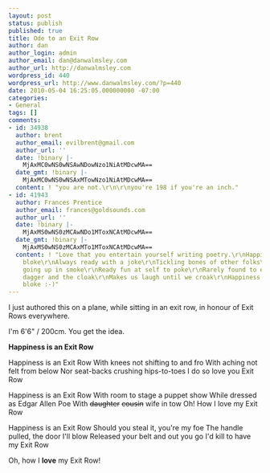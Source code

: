 ```yaml
---
layout: post
status: publish
published: true
title: Ode to an Exit Row
author: dan
author_login: admin
author_email: dan@danwalmsley.com
author_url: http://danwalmsley.com
wordpress_id: 440
wordpress_url: http://www.danwalmsley.com/?p=440
date: 2010-05-04 16:25:05.000000000 -07:00
categories:
- General
tags: []
comments:
- id: 34938
  author: brent
  author_email: evilbrent@gmail.com
  author_url: ''
  date: !binary |-
    MjAxMC0wNS0wNSAwNDowNzo1NiAtMDcwMA==
  date_gmt: !binary |-
    MjAxMC0wNS0wNSAxMTowNzo1NiAtMDcwMA==
  content: ! "you are not.\r\n\r\nyou're 198 if you're an inch."
- id: 41943
  author: Frances Prentice
  author_email: frances@goldsounds.com
  author_url: ''
  date: !binary |-
    MjAxMS0wNS0zMCAwNDo1MToxNCAtMDcwMA==
  date_gmt: !binary |-
    MjAxMS0wNS0zMCAxMTo1MToxNCAtMDcwMA==
  content: ! "Love that you entertain yourself writing poetry.\r\nHappiness is a comic
    bloke\r\nAlways ready with a joke\r\nTickling bones of other folks\r\nSometimes
    going up in smoke\r\nReady fun at self to poke\r\nRarely found to ever choke\r\nLoving
    dagger and the cloak\r\nMakes us laugh until we croak\r\nHappiness is the comic
    bloke :-)"
---
```

I just authored this on a plane, while sitting in an exit row, in honour of Exit Rows everywhere.

I'm 6'6" / 200cm. You get the idea.

<strong>Happiness is an Exit Row</strong>

Happiness is an Exit Row
With knees not shifting to and fro
With  aching not felt from below
Nor seat-backs crushing hips-to-toes
I do so love you Exit Row

Happiness is an Exit Row
With room  to stage a puppet show
While dressed as Edgar Allen Poe
With <span style="text-decoration: line-through;">daughter</span> <span style="text-decoration: line-through;">cousin</span> wife in tow
Oh! How I love my Exit Row

Happiness is an Exit Row
Should you steal it, you're my foe
The  handle pulled, the door I'll blow
Released your belt and out you go
I'd kill to have my Exit Row

Oh, how I <strong>love</strong> my Exit Row!
